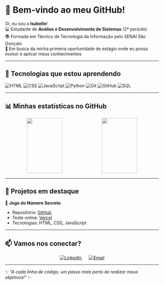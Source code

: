 # 🌟 Bem-vindo ao meu GitHub!  

Oi, eu sou a **Isabelle**!  
💻 Estudante de **Análise e Desenvolvimento de Sistemas** (2º período)  
📚 Formada em Técnico de Tecnologia da Informação pelo SENAI São Gonçalo   
🚀 Em busca da minha primeira oportunidade de estágio onde eu possa evoluir e aplicar meus conhecimentos 

---

## 🔧 Tecnologias que estou aprendendo

![HTML](https://img.shields.io/badge/HTML5-E34F26?style=for-the-badge&logo=html5&logoColor=white) 
![CSS](https://img.shields.io/badge/CSS3-1572B6?style=for-the-badge&logo=css3&logoColor=white) 
![JavaScript](https://img.shields.io/badge/JavaScript-F7DF1E?style=for-the-badge&logo=javascript&logoColor=black) 
![Python](https://img.shields.io/badge/Python-3776AB?style=for-the-badge&logo=python&logoColor=white) 
![Git](https://img.shields.io/badge/Git-F05032?style=for-the-badge&logo=git&logoColor=white) 
![GitHub](https://img.shields.io/badge/GitHub-181717?style=for-the-badge&logo=github&logoColor=white) 
![SQL](https://img.shields.io/badge/SQL-003B57?style=for-the-badge&logo=mysql&logoColor=white)

---

## 📊 Minhas estatísticas no GitHub

<div align="center">
  <img height="180em" width="48%" src="https://github-readme-stats.vercel.app/api?username=isabelleMoreira-git&show_icons=true&theme=dracula"/>
  <img height="180em" width="48%" src="https://github-readme-stats.vercel.app/api/top-langs/?username=isabelleMoreira-git&layout=compact&theme=dracula"/>
</div>

---

## 🚀 Projetos em destaque

🎯 **Jogo do Número Secreto**  
- Repositório: [GitHub](https://github.com/isabelleMoreira-git/jogo-do-numero-secreto-2.git)  
- Teste online: [Vercel](https://jogo-do-numero-secreto-2-eight.vercel.app)  
- Tecnologias: HTML, CSS, JavaScript

---

## 📫 Vamos nos conectar?

<div align="center">

<a href="https://www.linkedin.com/in/isabelle-moreira-0ab660359">
  <img alt="LinkedIn" src="https://img.shields.io/badge/LinkedIn-0077B5?style=for-the-badge&logo=linkedin&logoColor=white"/>
</a>
&nbsp;&nbsp;&nbsp;&nbsp; 
<a href="mailto:isamoreira280554@gmail.com">
  <img alt="Email" src="https://img.shields.io/badge/Email-D14836?style=for-the-badge&logo=gmail&logoColor=white"/>
</a>

</div>

---

✨ *“A cada linha de código, um passo mais perto de realizar meus objetivos!”* ✨
